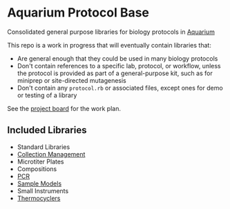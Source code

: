 # Aquarium Protocol Base
Consolidated general purpose libraries for biology protocols in [Aquarium](https://www.aquarium.bio/)

This repo is a work in progress that will eventually contain libraries that:
- Are general enough that they could be used in many biology protocols
- Don't contain references to a specific lab, protocol, or workflow, unless the protocol is provided as part of a general-purpose kit, such as for miniprep or site-directed mutagenesis
- Don't contain any `protocol.rb` or associated files, except ones for demo or testing of a library

See the [project board](https://github.com/aquariumbio/protocol-base/projects/1) for the work plan.

## Included Libraries
- Standard Libraries
- [Collection Management](docs/collection_management/collection_management.md)
- Microtiter Plates
- Compositions
- [PCR](docs/pcr_models/pcr_models.md)
- [Sample Models](docs/sample_models/sample_models.md)
- Small Instruments
- [Thermocyclers](docs/thermocyclers/thermocyclers.md)